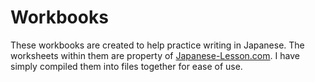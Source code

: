 # Workbooks
These workbooks are created to help practice writing in Japanese. The worksheets within them are property of [Japanese-Lesson.com](http://japanese-lesson.com/resources/pdf/index.html). I have simply compiled them into files together for ease of use.
